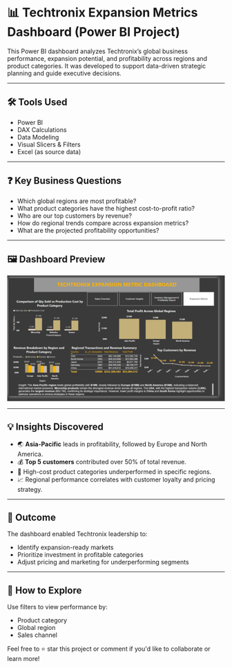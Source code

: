 # 📊 Techtronix Expansion Metrics Dashboard (Power BI Project)

This Power BI dashboard analyzes Techtronix’s global business performance, expansion potential, and profitability across regions and product categories. It was developed to support data-driven strategic planning and guide executive decisions.

---

## 🛠 Tools Used
- Power BI
- DAX Calculations
- Data Modeling
- Visual Slicers & Filters
- Excel (as source data)

---

## ❓ Key Business Questions
- Which global regions are most profitable?
- What product categories have the highest cost-to-profit ratio?
- Who are our top customers by revenue?
- How do regional trends compare across expansion metrics?
- What are the projected profitability opportunities?

---

## 🖼 Dashboard Preview

![Dashboard Screenshot](https://github.com/Basilissamaterry/techtronix-powerbi-kpi-dashboard/blob/main/techtronix-dashboard.png?raw=true)

---

## 💡 Insights Discovered
- 🌏 **Asia-Pacific** leads in profitability, followed by Europe and North America.
- 💰 **Top 5 customers** contributed over 50% of total revenue.
- 🧾 High-cost product categories underperformed in specific regions.
- 📈 Regional performance correlates with customer loyalty and pricing strategy.

---

## 📌 Outcome
The dashboard enabled Techtronix leadership to:
- Identify expansion-ready markets
- Prioritize investment in profitable categories
- Adjust pricing and marketing for underperforming segments

---

## 💬 How to Explore
Use filters to view performance by:
- Product category
- Global region
- Sales channel

Feel free to ⭐ star this project or comment if you'd like to collaborate or learn more!
